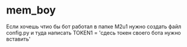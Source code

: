 # mem_boy
Если хочешь чтио бы бот работал в папке M2u1 нужно создать файл config.py и туда написать TOKEN1 = 'сдесь токен своего бота нужно вставить'
